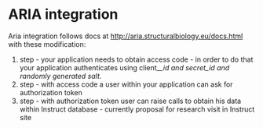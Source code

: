 # ARIA integration

Aria integration follows docs at [http://aria.structuralbiology.eu/docs.html ](http://aria.structuralbiology.eu/docs.html)with these modification:

1. step - your application needs to obtain access code - in order to do that your application authenticates using client\__\_id and secret\_id and randomly generated salt._
2. step - with access code a user within your application can ask for authorization token
3. step - with authorization token user can raise calls to obtain his data within Instruct database - currently proposal for research visit in Instruct site





